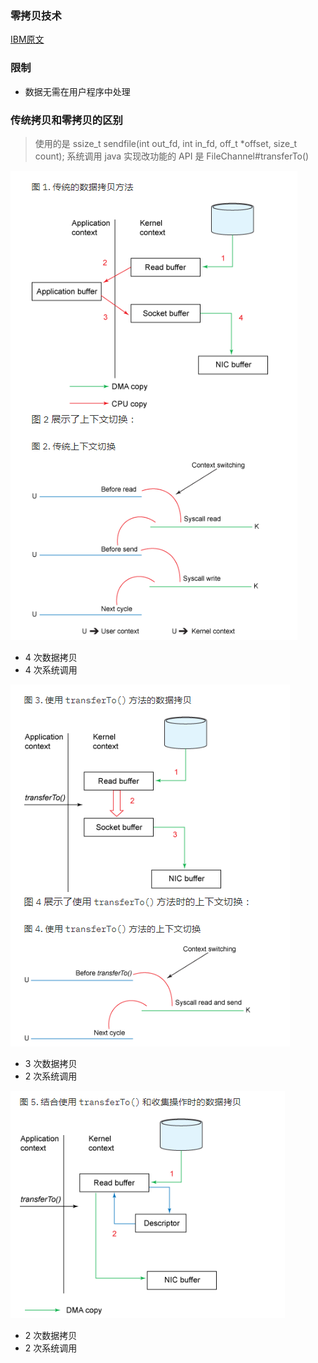 ### 零拷贝技术

[IBM原文](https://www.ibm.com/developerworks/cn/java/j-zerocopy/)

### 限制

* 数据无需在用户程序中处理

### 传统拷贝和零拷贝的区别

> 使用的是 ssize_t sendfile(int out_fd, int in_fd, off_t *offset, size_t count); 系统调用
> java 实现改功能的 API 是 FileChannel#transferTo()

![传统拷贝](pic/trans.png) 

* 4 次数据拷贝
* 4 次系统调用

![零拷贝](pic/trans-zc.png)

* 3 次数据拷贝
* 2 次系统调用

![零拷贝升级](pic/trans-zc-up.png)

* 2 次数据拷贝
* 2 次系统调用